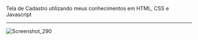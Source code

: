 Tela de Cadastro utilizando meus conhecimentos em HTML, CSS e Javascript

---------------------------------------------------------------------------------------------------------------------


![Screenshot_290](https://github.com/Kaua2123/Cadastro-JSPuro/assets/102362421/46df8a06-dc84-45d3-8ada-3d1ed6bbd762)
